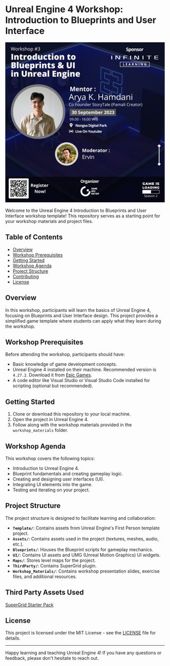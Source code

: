 # Unreal Engine 4 Workshop: Introduction to Blueprints and User Interface

![Cover Image](./Resources/image.png)

Welcome to the Unreal Engine 4 Introduction to Blueprints and User Interface workshop template! This repository serves as a starting point for your workshop materials and project files.

## Table of Contents
- [Overview](#overview)
- [Workshop Prerequisites](#workshop-prerequisites)
- [Getting Started](#getting-started)
- [Workshop Agenda](#workshop-agenda)
- [Project Structure](#project-structure)
- [Contributing](#contributing)
- [License](#license)

## Overview
In this workshop, participants will learn the basics of Unreal Engine 4, focusing on Blueprints and User Interface design. This project provides a simplified game template where students can apply what they learn during the workshop.

## Workshop Prerequisites
Before attending the workshop, participants should have:

- Basic knowledge of game development concepts.
- Unreal Engine 4 installed on their machine. Recommended version is `4.27.2`. Download it from [Epic Games](https://www.unrealengine.com/en-US/).
- A code editor like Visual Studio or Visual Studio Code installed for scripting (optional but recommended).

## Getting Started
1. Clone or download this repository to your local machine.
2. Open the project in Unreal Engine 4.
3. Follow along with the workshop materials provided in the `workshop_materials` folder.

## Workshop Agenda
This workshop covers the following topics:

- Introduction to Unreal Engine 4.
- Blueprint fundamentals and creating gameplay logic.
- Creating and designing user interfaces (UI).
- Integrating UI elements into the game.
- Testing and iterating on your project.

## Project Structure
The project structure is designed to facilitate learning and collaboration:

- **`Template/`**: Contains assets from Unreal Engine's First Person template project.
- **`Assets/`**: Contains assets used in the project (textures, meshes, audio, etc.).
- **`Blueprints/`**: Houses the Blueprint scripts for gameplay mechanics.
- **`UI/`**: Contains UI assets and UMG (Unreal Motion Graphics) UI widgets.
- **`Maps/`**: Stores level maps for the project.
- **`ThirdParty/`**: Contains SuperGrid plugin.
- **`Workshop_Materials/`**: Contains workshop presentation slides, exercise files, and additional resources.

## Third Party Assets Used

[SuperGrid Starter Pack](https://www.unrealengine.com/marketplace/en-US/product/supergrid-starter-pack)

## License
This project is licensed under the MIT License - see the [LICENSE](LICENSE) file for details.

---

Happy learning and teaching Unreal Engine 4! If you have any questions or feedback, please don't hesitate to reach out.
